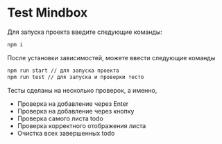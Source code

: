 # Test Mindbox

Для запуска проекта введите следующие команды:

```cmd
npm i
```

После установки зависимостей, можете ввести следующие команды

```cmd
npm run start // для запуска проекта
npm run test // для запуска и проверки тесто
```

Тесты сделаны на несколько проверок, а именно,
- Проверка на добавление через Enter
- Проверка на добавление через кнопку
- Проверка самого листа todo
- Проверка корректного отображения листа
- Очистка всех завершенных todo
